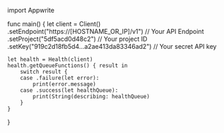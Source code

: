 import Appwrite

func main() {
    let client = Client()
      .setEndpoint("https://[HOSTNAME_OR_IP]/v1") // Your API Endpoint
      .setProject("5df5acd0d48c2") // Your project ID
      .setKey("919c2d18fb5d4...a2ae413da83346ad2") // Your secret API key

    let health = Health(client)
    health.getQueueFunctions() { result in
        switch result {
        case .failure(let error):
            print(error.message)
        case .success(let healthQueue):
            print(String(describing: healthQueue)
        }
    }
}
